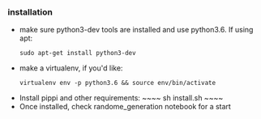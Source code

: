 ### installation
- make sure python3-dev tools are installed and use python3.6. If using apt:
    ~~~~
    sudo apt-get install python3-dev
   ~~~~~
- make a virtualenv, if you'd like:
  ~~~~
  virtualenv env -p python3.6 && source env/bin/activate
  ~~~~
- Install pippi and other requirements:
      ~~~~
      sh install.sh
      ~~~~
- Once installed, check randome_generation notebook for a start
